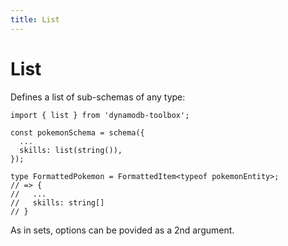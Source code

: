```yaml
---
title: List
---
```


# List

Defines a list of sub-schemas of any type:

```tsx
import { list } from 'dynamodb-toolbox';

const pokemonSchema = schema({
  ...
  skills: list(string()),
});

type FormattedPokemon = FormattedItem<typeof pokemonEntity>;
// => {
//   ...
//   skills: string[]
// }
```

As in sets, options can be povided as a 2nd argument.
